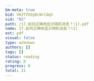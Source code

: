 ```yaml
---
bm-meta: true
bid: VHJTZVdyBcNrCdqS
vid: "02"
path: /17.如何正确地显示随机消息？(1).pdf
name: 17.如何正确地显示随机消息？(1)
ext: pdf
visual: false
type: unknown
authors: []
tags: []
status: reading
rating: 0
progress: 0
total: 21
---
```

